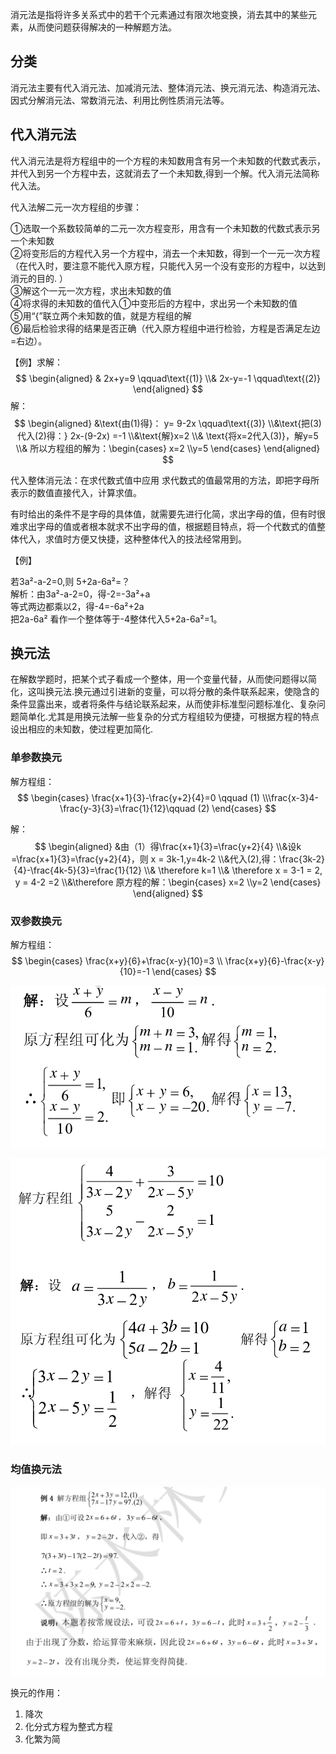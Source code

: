 消元法是指将许多关系式中的若干个元素通过有限次地变换，消去其中的某些元素，从而使问题获得解决的一种解题方法。

## 分类
消元法主要有代入消元法、加减消元法、整体消元法、换元消元法、构造消元法、因式分解消元法、常数消元法、利用比例性质消元法等。

## 代入消元法
代入消元法是将方程组中的一个方程的未知数用含有另一个未知数的代数式表示，并代入到另一个方程中去，这就消去了一个未知数,得到一个解。代入消元法简称代入法。

代入法解二元一次方程组的步骤：

①选取一个系数较简单的二元一次方程变形，用含有一个未知数的代数式表示另一个未知数\
②将变形后的方程代入另一个方程中，消去一个未知数，得到一个一元一次方程（在代入时，要注意不能代入原方程，只能代入另一个没有变形的方程中，以达到消元的目的. ）\
③解这个一元一次方程，求出未知数的值\
④将求得的未知数的值代入①中变形后的方程中，求出另一个未知数的值\
⑤用“{”联立两个未知数的值，就是方程组的解\
⑥最后检验求得的结果是否正确（代入原方程组中进行检验，方程是否满足左边=右边）。

【例】求解：
$$
\begin{aligned}
&   2x+y=9 \qquad\text{(1)}
\\& 2x-y=-1 \qquad\text{(2)}
\end{aligned}
$$
解：
$$
\begin{aligned}
   &\text{由(1)得}： y= 9-2x \qquad\text{(3)}
\\&\text{把(3)代入(2)得：} 2x-(9-2x) =-1 
\\&\text{解}x=2
\\& \text{将x=2代入(3)}，解y=5
\\& 所以方程组的解为：\begin{cases}
  x=2
  \\y=5 
\end{cases}
\end{aligned}
$$

代入整体消元法：在求代数式值中应用 求代数式的值最常用的方法，即把字母所表示的数值直接代入，计算求值。

有时给出的条件不是字母的具体值，就需要先进行化简，求出字母的值，但有时很难求出字母的值或者根本就求不出字母的值，根据题目特点，将一个代数式的值整体代入，求值时方便又快捷，这种整体代入的技法经常用到。

【例】

若3a²-a-2=0,则 5+2a-6a²=？\
解析：由3a²-a-2=0，得-2=-3a²+a\
等式两边都乘以2，得-4=-6a²+2a\
把2a-6a² 看作一个整体等于-4整体代入5+2a-6a²=1。

## 换元法
在解数学题时，把某个式子看成一个整体，用一个变量代替，从而使问题得以简化，这叫换元法.换元通过引进新的变量，可以将分散的条件联系起来，使隐含的条件显露出来，或者将条件与结论联系起来，从而使非标准型问题标准化、复杂问题简单化.尤其是用换元法解一些复杂的分式方程组较为便捷，可根据方程的特点设出相应的未知数，使过程更加简化. 

### 单参数换元

解方程组：
$$
\begin{cases}
   \frac{x+1}{3}-\frac{y+2}{4}=0 \qquad (1)
   \\\frac{x-3}4-\frac{y-3}{3}=\frac{1}{12}\qquad (2)
\end{cases}
$$

解：
$$
\begin{aligned}
    &由（1）得\frac{x+1}{3}=\frac{y+2}{4}
\\&设k =\frac{x+1}{3}=\frac{y+2}{4}，则 x = 3k-1,y=4k-2
\\&代入(2),得：\frac{3k-2}{4}-\frac{4k-5}{3}=\frac{1}{12} 
\\& \therefore k=1
\\& \therefore  x = 3-1 = 2, y = 4-2 =2
\\&\therefore 原方程的解：\begin{cases}
    x=2
    \\y=2
\end{cases} 
\end{aligned}
$$

### 双参数换元

解方程组：
$$
\begin{cases}
    \frac{x+y}{6}+\frac{x-y}{10}=3
    \\ \frac{x+y}{6}-\frac{x-y}{10}=-1
\end{cases}
$$

![](https://raw.githubusercontent.com/fray-hao/images/master/20190413170427.png)

![](https://raw.githubusercontent.com/fray-hao/images/master/20190413170558.png)

### 均值换元法
![](https://raw.githubusercontent.com/fray-hao/images/master/20190413171345.png)


换元的作用：
1. 降次
2. 化分式方程为整式方程
3. 化繁为简

